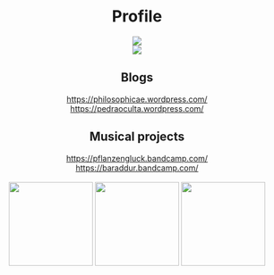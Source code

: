 <h1 align="center">Profile</h1>
</div>
<div align="center">
    <img src="https://github-readme-stats.vercel.app/api?username=okkvlt&show_icons=true&locale=en&theme=synthwave" style="vertical-align: top;" /> <br>
    <img src="https://github-readme-stats.vercel.app/api/top-langs/?username=okkvlt&layout=compact&theme=synthwave&card_width=445" />
</div>
<h2 align="center">Blogs</h2>

<div align="center">
    <a href="https://philosophicae.wordpress.com/" target="_blank">https://philosophicae.wordpress.com/</a><br>
    <a href="https://pedraoculta.wordpress.com/" target="_blank">https://pedraoculta.wordpress.com/</a>
</div>

<h2 align="center">Musical projects</h2>

<div align="center">
    <a href="https://pflanzengluck.bandcamp.com/" target="_blank">https://pflanzengluck.bandcamp.com/</a><br>
    <a href="https://baraddur.bandcamp.com/" target="_blank">https://baraddur.bandcamp.com/</a>  
</div>

<br>
<div align="center">
  <img height=150 src="https://media2.giphy.com/media/112CeAWuyhQX1C/giphy.gif"></img>
  <img height=150 src="https://giffiles.alphacoders.com/257/2577.gif"></img>
  <img height=150 src="https://steamuserimages-a.akamaihd.net/ugc/576820758911213449/ED8811473BDDB898792B4DAA16A2B168A8FF447A/?imw=512&imh=363&ima=fit&impolicy=Letterbox&imcolor=%23000000&letterbox=true"></img>
</div>
